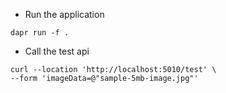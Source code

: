 - Run the application

```
dapr run -f .
```

- Call the test api

```
curl --location 'http://localhost:5010/test' \
--form 'imageData=@"sample-5mb-image.jpg"'
```